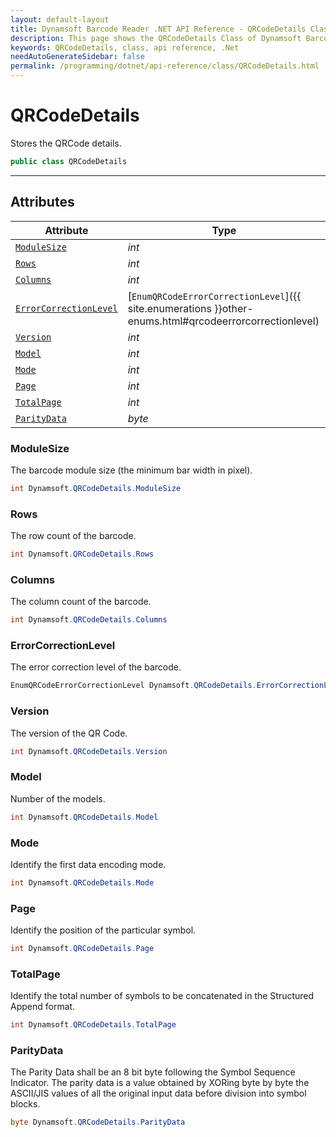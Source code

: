 ```yaml
---
layout: default-layout
title: Dynamsoft Barcode Reader .NET API Reference - QRCodeDetails Class
description: This page shows the QRCodeDetails Class of Dynamsoft Barcode Reader for .NET SDK.
keywords: QRCodeDetails, class, api reference, .Net
needAutoGenerateSidebar: false
permalink: /programming/dotnet/api-reference/class/QRCodeDetails.html
---
```



# QRCodeDetails
Stores the QRCode details.  


```csharp
public class QRCodeDetails
```  
  
---
  

## Attributes
  
| Attribute | Type |
|---------- | ---- |
| [`ModuleSize`](#modulesize) | *int* |
| [`Rows`](#rows) | *int* |
| [`Columns`](#columns) | *int* |
| [`ErrorCorrectionLevel`](#errorcorrectionlevel) | [`EnumQRCodeErrorCorrectionLevel`]({{ site.enumerations }}other-enums.html#qrcodeerrorcorrectionlevel) |
| [`Version`](#version) | *int* |
| [`Model`](#model) | *int* |
| [`Mode`](#mode) | *int* |
| [`Page`](#page) | *int* |
| [`TotalPage`](#totalpage) | *int* |
| [`ParityData`](#paritydata) | *byte* |


### ModuleSize
The barcode module size (the minimum bar width in pixel).  

```csharp
int Dynamsoft.QRCodeDetails.ModuleSize
```

### Rows
The row count of the barcode.  

```csharp
int Dynamsoft.QRCodeDetails.Rows
```

### Columns
The column count of the barcode. 

```csharp
int Dynamsoft.QRCodeDetails.Columns
```

### ErrorCorrectionLevel
The error correction level of the barcode.  

```csharp
EnumQRCodeErrorCorrectionLevel Dynamsoft.QRCodeDetails.ErrorCorrectionLevel
```

### Version
The version of the QR Code.

```csharp
int Dynamsoft.QRCodeDetails.Version
```

### Model
Number of the models.

```csharp
int Dynamsoft.QRCodeDetails.Model
```

### Mode

Identify the first data encoding mode.

```csharp
int Dynamsoft.QRCodeDetails.Mode
```

### Page

Identify the position of the particular symbol.

```csharp
int Dynamsoft.QRCodeDetails.Page
```

### TotalPage

Identify the total number of symbols to be concatenated in the Structured Append format.

```csharp
int Dynamsoft.QRCodeDetails.TotalPage
```

### ParityData

The Parity Data shall be an 8 bit byte following the Symbol Sequence Indicator. The parity data is a value obtained by XORing byte by byte the ASCII/JIS values of all the original input data before division into symbol blocks.

```csharp
byte Dynamsoft.QRCodeDetails.ParityData
```
